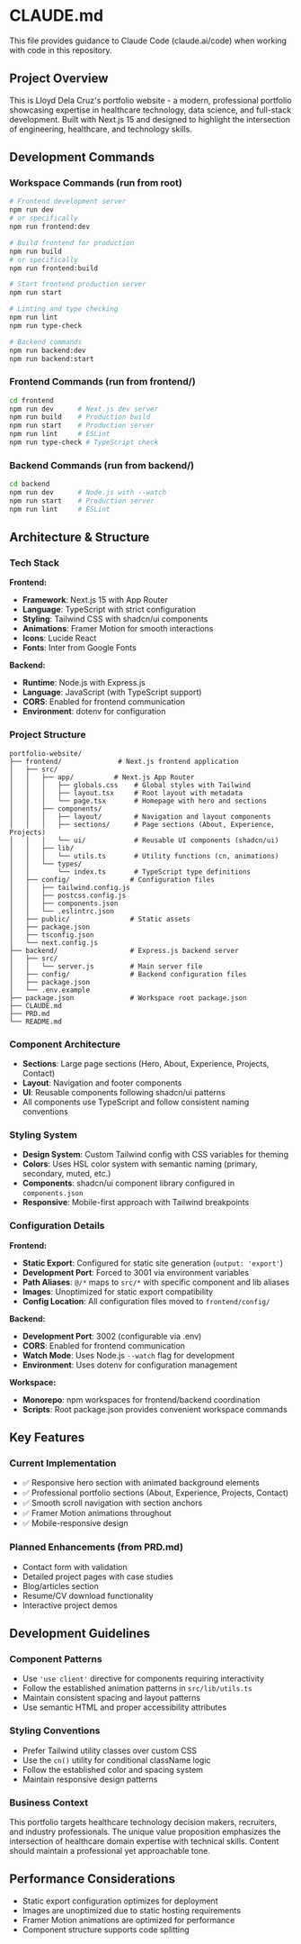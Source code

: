 # CLAUDE.md

This file provides guidance to Claude Code (claude.ai/code) when working with code in this repository.

## Project Overview

This is Lloyd Dela Cruz's portfolio website - a modern, professional portfolio showcasing expertise in healthcare technology, data science, and full-stack development. Built with Next.js 15 and designed to highlight the intersection of engineering, healthcare, and technology skills.

## Development Commands

### Workspace Commands (run from root)
```bash
# Frontend development server
npm run dev
# or specifically
npm run frontend:dev

# Build frontend for production
npm run build
# or specifically
npm run frontend:build

# Start frontend production server
npm run start

# Linting and type checking
npm run lint
npm run type-check

# Backend commands
npm run backend:dev
npm run backend:start
```

### Frontend Commands (run from frontend/)
```bash
cd frontend
npm run dev      # Next.js dev server
npm run build    # Production build
npm run start    # Production server
npm run lint     # ESLint
npm run type-check # TypeScript check
```

### Backend Commands (run from backend/)
```bash
cd backend
npm run dev      # Node.js with --watch
npm run start    # Production server
npm run lint     # ESLint
```

## Architecture & Structure

### Tech Stack
**Frontend:**
- **Framework**: Next.js 15 with App Router
- **Language**: TypeScript with strict configuration
- **Styling**: Tailwind CSS with shadcn/ui components
- **Animations**: Framer Motion for smooth interactions
- **Icons**: Lucide React
- **Fonts**: Inter from Google Fonts

**Backend:**
- **Runtime**: Node.js with Express.js
- **Language**: JavaScript (with TypeScript support)
- **CORS**: Enabled for frontend communication
- **Environment**: dotenv for configuration

### Project Structure
```
portfolio-website/
├── frontend/              # Next.js frontend application
│   ├── src/
│   │   ├── app/          # Next.js App Router
│   │   │   ├── globals.css    # Global styles with Tailwind
│   │   │   ├── layout.tsx     # Root layout with metadata
│   │   │   └── page.tsx       # Homepage with hero and sections
│   │   ├── components/
│   │   │   ├── layout/        # Navigation and layout components
│   │   │   ├── sections/      # Page sections (About, Experience, Projects)
│   │   │   └── ui/            # Reusable UI components (shadcn/ui)
│   │   ├── lib/
│   │   │   └── utils.ts       # Utility functions (cn, animations)
│   │   └── types/
│   │       └── index.ts       # TypeScript type definitions
│   ├── config/               # Configuration files
│   │   ├── tailwind.config.js
│   │   ├── postcss.config.js
│   │   ├── components.json
│   │   └── .eslintrc.json
│   ├── public/               # Static assets
│   ├── package.json
│   ├── tsconfig.json
│   └── next.config.js
├── backend/                  # Express.js backend server
│   ├── src/
│   │   └── server.js         # Main server file
│   ├── config/               # Backend configuration files
│   ├── package.json
│   └── .env.example
├── package.json              # Workspace root package.json
├── CLAUDE.md
├── PRD.md
└── README.md
```

### Component Architecture
- **Sections**: Large page sections (Hero, About, Experience, Projects, Contact) 
- **Layout**: Navigation and footer components
- **UI**: Reusable components following shadcn/ui patterns
- All components use TypeScript and follow consistent naming conventions

### Styling System
- **Design System**: Custom Tailwind config with CSS variables for theming
- **Colors**: Uses HSL color system with semantic naming (primary, secondary, muted, etc.)
- **Components**: shadcn/ui component library configured in `components.json`
- **Responsive**: Mobile-first approach with Tailwind breakpoints

### Configuration Details
**Frontend:**
- **Static Export**: Configured for static site generation (`output: 'export'`)
- **Development Port**: Forced to 3001 via environment variables
- **Path Aliases**: `@/*` maps to `src/*` with specific component and lib aliases
- **Images**: Unoptimized for static export compatibility
- **Config Location**: All configuration files moved to `frontend/config/`

**Backend:**
- **Development Port**: 3002 (configurable via .env)
- **CORS**: Enabled for frontend communication
- **Watch Mode**: Uses Node.js `--watch` flag for development
- **Environment**: Uses dotenv for configuration management

**Workspace:**
- **Monorepo**: npm workspaces for frontend/backend coordination
- **Scripts**: Root package.json provides convenient workspace commands

## Key Features

### Current Implementation
- ✅ Responsive hero section with animated background elements
- ✅ Professional portfolio sections (About, Experience, Projects, Contact)
- ✅ Smooth scroll navigation with section anchors
- ✅ Framer Motion animations throughout
- ✅ Mobile-responsive design

### Planned Enhancements (from PRD.md)
- Contact form with validation
- Detailed project pages with case studies
- Blog/articles section
- Resume/CV download functionality
- Interactive project demos

## Development Guidelines

### Component Patterns
- Use `'use client'` directive for components requiring interactivity
- Follow the established animation patterns in `src/lib/utils.ts`
- Maintain consistent spacing and layout patterns
- Use semantic HTML and proper accessibility attributes

### Styling Conventions
- Prefer Tailwind utility classes over custom CSS
- Use the `cn()` utility for conditional className logic
- Follow the established color and spacing system
- Maintain responsive design patterns

### Business Context
This portfolio targets healthcare technology decision makers, recruiters, and industry professionals. The unique value proposition emphasizes the intersection of healthcare domain expertise with technical skills. Content should maintain a professional yet approachable tone.

## Performance Considerations
- Static export configuration optimizes for deployment
- Images are unoptimized due to static hosting requirements
- Framer Motion animations are optimized for performance
- Component structure supports code splitting